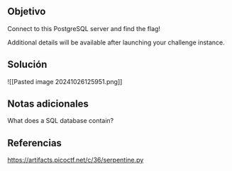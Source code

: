 
## Objetivo
Connect to this PostgreSQL server and find the flag!

Additional details will be available after launching your challenge instance.


## Solución

![[Pasted image 20241026125951.png]]
## Notas adicionales
What does a SQL database contain?
## Referencias
https://artifacts.picoctf.net/c/36/serpentine.py


